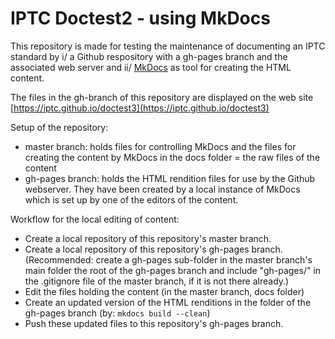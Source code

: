 # IPTC Doctest2 - using MkDocs

This repository is made for testing the maintenance of documenting an IPTC standard by i/ a Github respository with a gh-pages branch and the associated web server and ii/ [MkDocs](http://www.mkdocs.org/) as tool for creating the HTML content.

The files in the gh-branch of this repository are displayed on the web site [https://iptc.github.io/doctest3](https://iptc.github.io/doctest3)

Setup of the repository:

* master branch: holds files for controlling MkDocs and the files for creating the content by MkDocs in the docs folder = the raw files of the content
* gh-pages branch: holds the HTML rendition files for use by the Github webserver. They have been created by a local instance of MkDocs which is set up by one of the editors of the content.

Workflow for the local editing of content:

* Create a local repository of this repository's master branch.
* Create a local repository of this repository's gh-pages branch. (Recommended: create a gh-pages sub-folder in the master branch's main folder the root of the gh-pages branch and include "gh-pages/" in the .gitignore file of the master branch, if it is not there already.)
* Edit the files holding the content (in the master branch, docs folder)
* Create an updated version of the HTML renditions in the folder of the gh-pages branch (by: `mkdocs build --clean`)
* Push these updated files to this repository's gh-pages branch.
